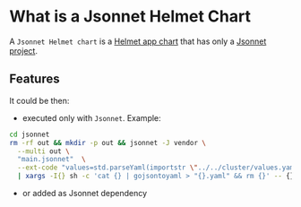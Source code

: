 # What is a Jsonnet Helmet Chart

A `Jsonnet Helmet chart` is a [Helmet app chart](app-chart.md) that has only
a [Jsonnet project](jsonnet-project.md).


## Features

It could be then:

* executed only with `Jsonnet`. Example:

```bash
cd jsonnet
rm -rf out && mkdir -p out && jsonnet -J vendor \
  --multi out \
  "main.jsonnet"  \
  --ext-code "values=std.parseYaml(importstr \"../../cluster/values.yaml\")" \
  | xargs -I{} sh -c 'cat {} | gojsontoyaml > "{}.yaml" && rm {}' -- {}
```

* or added as Jsonnet dependency
